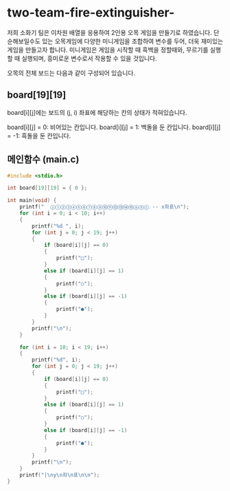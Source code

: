 # two-team-fire-extinguisher-
 저희 소화기 팀은 이차원 배열을 응용하여 2인용 오목 게임을 만들기로 하였습니다.
  단순해보일수도 있는 오목게임에 다양한 미니게임을 조합하여 변수를 두어, 더욱 재미있는 게임을 만들고자 합니다.
  미니게임은 게임을 시작할 때 흑백을 정할때와, 무르기를 실행할 때 실행되며, 흥미로운 변수로서 작용할 수 있을 것입니다.
 
 오목의 전체 보드는 다음과 같이 구성되어 있습니다. 
 
 ## board[19][19]
 board[i][j]에는 보드의 (j, i) 좌표에 해당하는 칸의 상태가 적혀있습니다.
 
 board[i][j] =  0: 비어있는 칸입니다.
 board[i][j] =  1: 백돌을 둔 칸입니다.
 board[i][j] = -1: 흑돌을 둔 칸입니다.
 
 ## 메인함수 (main.c)
 
```C
#include <stdio.h>

int board[19][19] = { 0 };

int main(void) {
	printf("  ⓩ①②③④⑤⑥⑦⑧⑨⑩⑪⑫⑬⑭⑮ⓐⓑⓒ -- x좌표\n");
	for (int i = 0; i < 10; i++)
	{
		printf("%d ", i);
		for (int j = 0; j < 19; j++)
		{
			if (board[i][j] == 0)
			{
				printf("□");
			}
			else if (board[i][j] == 1)
			{
				printf("○");
			}
			else if (board[i][j] == -1)
			{
				printf("●");
			}
		}
		printf("\n");
	}

	for (int i = 10; i < 19; i++)
	{
		printf("%d", i);
		for (int j = 0; j < 19; j++)
		{
			if (board[i][j] == 0)
			{
				printf("□");
			}
			else if (board[i][j] == 1)
			{
				printf("○");
			}
			else if (board[i][j] == -1)
			{
				printf("●");
			}
		}
		printf("\n");
	}
	printf("|\ny\n좌\n표\n\n");
}
```
